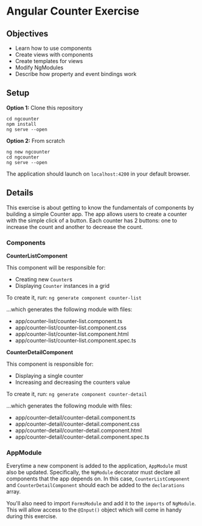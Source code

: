 # Angular Counter Exercise

## Objectives

* Learn how to use components
* Create views with components
* Create templates for views
* Modify NgModules
* Describe how property and event bindings work

## Setup

**Option 1:** Clone this repository

```
cd ngcounter
npm install
ng serve --open
```

**Option 2:** From scratch

```
ng new ngcounter
cd ngcounter
ng serve --open
```

The application should launch on `localhost:4200` in your default browser.

## Details

This exercise is about getting to know the fundamentals of components by building a simple Counter app. The app allows users to create a counter with the simple click of a button. Each counter has 2 buttons: one to increase the count and another to decrease the count. 

### Components

**CounterListComponent**

This component will be responsible for:

* Creating new `Counter`s
* Displaying `Counter` instances in a grid

To create it, run: `ng generate component counter-list`

...which generates the following module with files:

- app/counter-list/counter-list.component.ts
- app/counter-list/counter-list.component.css
- app/counter-list/counter-list.component.html
- app/counter-list/counter-list.component.spec.ts

**CounterDetailComponent**

This component is responsible for:

* Displaying a single counter
* Increasing and decreasing the counters value

To create it, run: `ng generate component counter-detail`

...which generates the following module with files:

- app/counter-detail/counter-detail.component.ts
- app/counter-detail/counter-detail.component.css
- app/counter-detail/counter-detail.component.html
- app/counter-detail/counter-detail.component.spec.ts

### AppModule

Everytime a new component is added to the application, `AppModule` must also be updated. Specifically, the `NgModule` decorator must declare all components that the app depends on. In this case, `CounterListComponent` and `CounterDetailComponent` should each be added to the `declarations` array.

You'll also need to import `FormsModule` and add it to the `imports` of `NgModule`. This will allow access to the `@Input()` object which will come in handy during this exercise.
